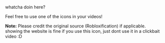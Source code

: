 whatcha doin here?

Feel free to use one of the icons in your videos!

**Note:** Please credit the original source (Robloxification) if applicable. showing the website is fine if you use this icon, just dont use it in a clickbait video :D
